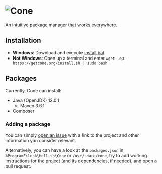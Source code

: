 # ![Cone](https://storage.hell.sh/assets/cone/logo.png)

An intuitive package manager that works everywhere.

## Installation

- **Windows**: Download and execute [install.bat](https://getcone.org/install.bat)
- **Not Windows**: Open up a terminal and enter `wget -qO- https://getcone.org/install.sh | sudo bash`

## Packages

Currently, Cone can install:

- Java (OpenJDK) 12.0.1
  - Maven 3.6.1
- Composer

### Adding a package

You can simply [open an issue](https://github.com/hell-sh/Cone/issues/new) with a link to the project and other information you consider relevant.

Alternatively, you can have a look at the `packages.json` in `%ProgramFiles%\Hell.sh\Cone` or `/usr/share/cone`, try to add working instructions for the project (and its dependencies, if needed), and open a pull request.
